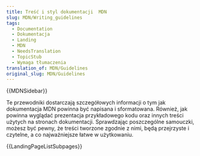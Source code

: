 ```yaml
---
title: Treść i styl dokumentacji  MDN
slug: MDN/Writing_guidelines
tags:
  - Documentation
  - Dokumentacja
  - Landing
  - MDN
  - NeedsTranslation
  - TopicStub
  - Wymaga tłumaczenia
translation_of: MDN/Guidelines
original_slug: MDN/Guidelines
---
```

{{MDNSidebar}}

Te przewodniki dostarczają szczegółowych informacji o tym jak dokumentacja MDN powinna być napisana i sformatowana. Również, jak powinna wyglądać prezentacja przykładowego kodu oraz innych treści użytych na stronach dokumentacji. Sprawdzając poszczególne samouczki, możesz być pewny, że treści tworzone zgodnie z nimi, będą przejrzyste i czytelne, a co najważniejsze łatwe w użytkowaniu.

{{LandingPageListSubpages}}
